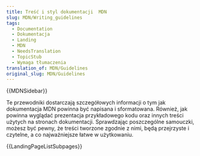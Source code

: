 ```yaml
---
title: Treść i styl dokumentacji  MDN
slug: MDN/Writing_guidelines
tags:
  - Documentation
  - Dokumentacja
  - Landing
  - MDN
  - NeedsTranslation
  - TopicStub
  - Wymaga tłumaczenia
translation_of: MDN/Guidelines
original_slug: MDN/Guidelines
---
```

{{MDNSidebar}}

Te przewodniki dostarczają szczegółowych informacji o tym jak dokumentacja MDN powinna być napisana i sformatowana. Również, jak powinna wyglądać prezentacja przykładowego kodu oraz innych treści użytych na stronach dokumentacji. Sprawdzając poszczególne samouczki, możesz być pewny, że treści tworzone zgodnie z nimi, będą przejrzyste i czytelne, a co najważniejsze łatwe w użytkowaniu.

{{LandingPageListSubpages}}
